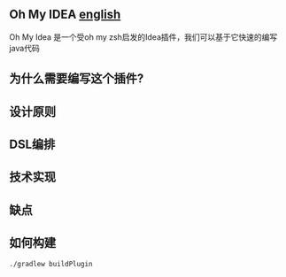 ## Oh My IDEA                   [english](https://github.com/vsmysee/oh-my-idea/blob/master/README.md)

Oh My Idea 是一个受oh my zsh启发的Idea插件，我们可以基于它快速的编写java代码

## 为什么需要编写这个插件?

## 设计原则

## DSL编排

## 技术实现

## 缺点

## 如何构建

```
./gradlew buildPlugin

```